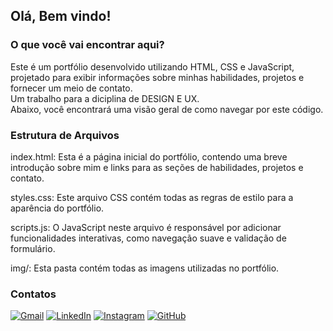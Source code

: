 ## Olá, Bem vindo!
### O que você vai encontrar aqui?
Este é um portfólio desenvolvido utilizando HTML, CSS e JavaScript, projetado para exibir informações sobre minhas habilidades, projetos e fornecer um meio de contato.     
Um trabalho para a diciplina de DESIGN E UX.     
Abaixo, você encontrará uma visão geral de como navegar por este código.

### Estrutura de Arquivos
index.html: Esta é a página inicial do portfólio, contendo uma breve introdução sobre mim e links para as seções de habilidades, projetos e contato.

styles.css: Este arquivo CSS contém todas as regras de estilo para a aparência do portfólio.

scripts.js: O JavaScript neste arquivo é responsável por adicionar funcionalidades interativas, como navegação suave e validação de formulário.

img/: Esta pasta contém todas as imagens utilizadas no portfólio.

### Contatos

[![Gmail](https://img.shields.io/badge/Gmail-333333?style=for-the-badge&logo=gmail&logoColor=red)](mailto:danileborges11@gmail.com)
[![LinkedIn](https://img.shields.io/badge/LinkedIn-0077B5?style=for-the-badge&logo=linkedin&logoColor=white)](https://www.linkedin.com/in/daniele-borges-8182071aa/)
[![Instagram](https://img.shields.io/badge/-Instagram-%23E4405F?style=for-the-badge&logo=instagram&logoColor=white)](https://www.instagram.com/danielebborges?igsh=Y29od2g0Y2duanY2)
[![GitHub](https://img.shields.io/badge/GitHub-100000?style=for-the-badge&logo=github&logoColor=white)](https://github.com/Danielebborges)

